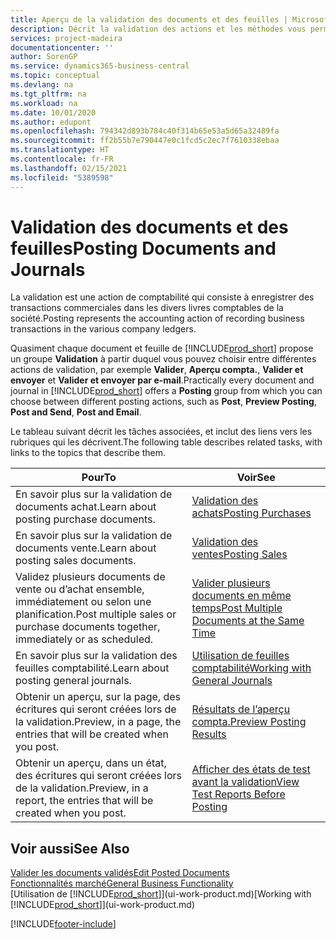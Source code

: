 ```yaml
---
title: Aperçu de la validation des documents et des feuilles | Microsoft Docs
description: Décrit la validation des actions et les méthodes vous permettant de valider des documents et des feuilles.
services: project-madeira
documentationcenter: ''
author: SorenGP
ms.service: dynamics365-business-central
ms.topic: conceptual
ms.devlang: na
ms.tgt_pltfrm: na
ms.workload: na
ms.date: 10/01/2020
ms.author: edupont
ms.openlocfilehash: 794342d893b784c40f314b65e53a5d65a32489fa
ms.sourcegitcommit: ff2b55b7e790447e0c1fcd5c2ec7f7610338ebaa
ms.translationtype: HT
ms.contentlocale: fr-FR
ms.lasthandoff: 02/15/2021
ms.locfileid: "5389598"
---
```

# <a name="posting-documents-and-journals"></a><span data-ttu-id="419f1-103">Validation des documents et des feuilles</span><span class="sxs-lookup"><span data-stu-id="419f1-103">Posting Documents and Journals</span></span>
<span data-ttu-id="419f1-104">La validation est une action de comptabilité qui consiste à enregistrer des transactions commerciales dans les divers livres comptables de la société.</span><span class="sxs-lookup"><span data-stu-id="419f1-104">Posting represents the accounting action of recording business transactions in the various company ledgers.</span></span>

<span data-ttu-id="419f1-105">Quasiment chaque document et feuille de [!INCLUDE[prod_short](includes/prod_short.md)] propose un groupe **Validation** à partir duquel vous pouvez choisir entre différentes actions de validation, par exemple **Valider**, **Aperçu compta.**, **Valider et envoyer** et **Valider et envoyer par e-mail**.</span><span class="sxs-lookup"><span data-stu-id="419f1-105">Practically every document and journal in [!INCLUDE[prod_short](includes/prod_short.md)] offers a **Posting** group from which you can choose between different posting actions, such as **Post**, **Preview Posting**, **Post and Send**, **Post and Email**.</span></span>

<span data-ttu-id="419f1-106">Le tableau suivant décrit les tâches associées, et inclut des liens vers les rubriques qui les décrivent.</span><span class="sxs-lookup"><span data-stu-id="419f1-106">The following table describes related tasks, with links to the topics that describe them.</span></span>

| <span data-ttu-id="419f1-107">Pour</span><span class="sxs-lookup"><span data-stu-id="419f1-107">To</span></span> | <span data-ttu-id="419f1-108">Voir</span><span class="sxs-lookup"><span data-stu-id="419f1-108">See</span></span> |
| --- | --- |
| <span data-ttu-id="419f1-109">En savoir plus sur la validation de documents achat.</span><span class="sxs-lookup"><span data-stu-id="419f1-109">Learn about posting purchase documents.</span></span> |[<span data-ttu-id="419f1-110">Validation des achats</span><span class="sxs-lookup"><span data-stu-id="419f1-110">Posting Purchases</span></span>](ui-post-purchases.md) |
| <span data-ttu-id="419f1-111">En savoir plus sur la validation de documents vente.</span><span class="sxs-lookup"><span data-stu-id="419f1-111">Learn about posting sales documents.</span></span> |[<span data-ttu-id="419f1-112">Validation des ventes</span><span class="sxs-lookup"><span data-stu-id="419f1-112">Posting Sales</span></span>](ui-post-sales.md) |
| <span data-ttu-id="419f1-113">Validez plusieurs documents de vente ou d’achat ensemble, immédiatement ou selon une planification.</span><span class="sxs-lookup"><span data-stu-id="419f1-113">Post multiple sales or purchase documents together, immediately or as scheduled.</span></span>|[<span data-ttu-id="419f1-114">Valider plusieurs documents en même temps</span><span class="sxs-lookup"><span data-stu-id="419f1-114">Post Multiple Documents at the Same Time</span></span>](ui-batch-posting.md)|
| <span data-ttu-id="419f1-115">En savoir plus sur la validation des feuilles comptabilité.</span><span class="sxs-lookup"><span data-stu-id="419f1-115">Learn about posting general journals.</span></span> |[<span data-ttu-id="419f1-116">Utilisation de feuilles comptabilité</span><span class="sxs-lookup"><span data-stu-id="419f1-116">Working with General Journals</span></span>](ui-work-general-journals.md) |
| <span data-ttu-id="419f1-117">Obtenir un aperçu, sur la page, des écritures qui seront créées lors de la validation.</span><span class="sxs-lookup"><span data-stu-id="419f1-117">Preview, in a page, the entries that will be created when you post.</span></span> |[<span data-ttu-id="419f1-118">Résultats de l’aperçu compta.</span><span class="sxs-lookup"><span data-stu-id="419f1-118">Preview Posting Results</span></span>](ui-how-preview-post-results.md) |
| <span data-ttu-id="419f1-119">Obtenir un aperçu, dans un état, des écritures qui seront créées lors de la validation.</span><span class="sxs-lookup"><span data-stu-id="419f1-119">Preview, in a report, the entries that will be created when you post.</span></span> |[<span data-ttu-id="419f1-120">Afficher des états de test avant la validation</span><span class="sxs-lookup"><span data-stu-id="419f1-120">View Test Reports Before Posting</span></span>](ui-how-view-test-reports-posting.md) |

## <a name="see-also"></a><span data-ttu-id="419f1-121">Voir aussi</span><span class="sxs-lookup"><span data-stu-id="419f1-121">See Also</span></span>
[<span data-ttu-id="419f1-122">Valider les documents validés</span><span class="sxs-lookup"><span data-stu-id="419f1-122">Edit Posted Documents</span></span>](across-edit-posted-document.md)  
[<span data-ttu-id="419f1-123">Fonctionnalités marché</span><span class="sxs-lookup"><span data-stu-id="419f1-123">General Business Functionality</span></span>](ui-across-business-areas.md)  
<span data-ttu-id="419f1-124">[Utilisation de [!INCLUDE[prod_short](includes/prod_short.md)]](ui-work-product.md)</span><span class="sxs-lookup"><span data-stu-id="419f1-124">[Working with [!INCLUDE[prod_short](includes/prod_short.md)]](ui-work-product.md)</span></span>


[!INCLUDE[footer-include](includes/footer-banner.md)]